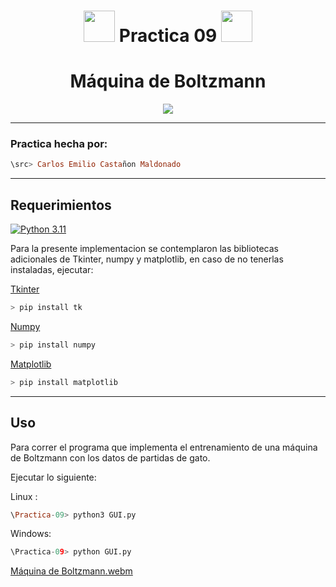 <div align="center">

# <img src="https://media.tenor.com/Hn70w3PSho4AAAAi/gaycat1337.gif" width="50"> **Practica 09** <img src="https://media.tenor.com/T8SBWIfKcFQAAAAi/maxwell-cat.gif" width="50">



# **Máquina de Boltzmann**


</div>


<div align="center">

[![](https://68.media.tumblr.com/e430b026cd57d10dff825fc9c0fea4bd/tumblr_oiph3j5Qes1qclsj2o1_500.gif)](https://www.youtube.com/watch?v=N9SZaOJEWXU)

</div>

---

### **Practica hecha por:**

```Haskell
\src> Carlos Emilio Castañon Maldonado
```

---

## **Requerimientos**

[![Python 3.11](https://img.shields.io/badge/python-3.11-blue.svg)](https://www.python.org/downloads/release/python-3111/)

Para la presente implementacion se contemplaron las bibliotecas adicionales de Tkinter, numpy y matplotlib, en caso de no tenerlas instaladas, ejecutar:

[Tkinter](https://docs.python.org/es/3.10/library/tkinter.html)

```C
> pip install tk
```

[Numpy](https://numpy.org/install/)

```C
> pip install numpy
```

[Matplotlib](https://matplotlib.org/)

```C
> pip install matplotlib
```


---


## **Uso**

Para correr el programa que implementa el entrenamiento de una máquina de Boltzmann con los datos de partidas de gato.

Ejecutar lo siguiente:

Linux  : 

```Haskell
\Practica-09> python3 GUI.py
```

Windows:  

```Python
\Practica-09> python GUI.py
```



[Máquina de Boltzmann.webm](https://github.com/CarlosCastanon2099/Redes-Neuronales/assets/108638686/f14642f1-68e0-4059-9097-2419be6a8189)






